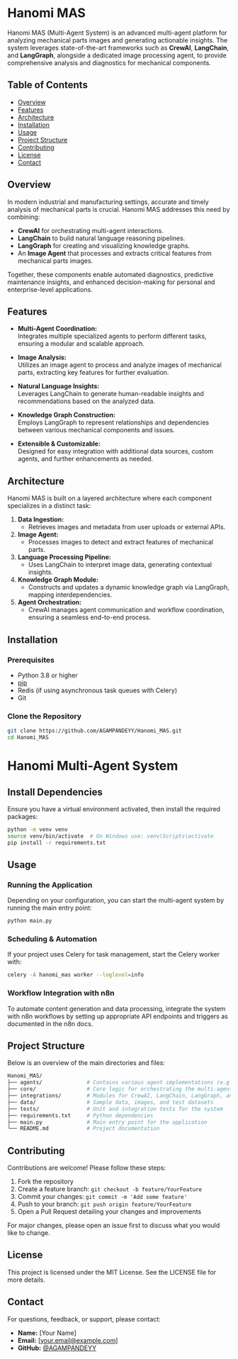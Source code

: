# Hanomi MAS

Hanomi MAS (Multi-Agent System) is an advanced multi-agent platform for analyzing mechanical parts images and generating actionable insights. The system leverages state-of-the-art frameworks such as **CrewAI**, **LangChain**, and **LangGraph**, alongside a dedicated image processing agent, to provide comprehensive analysis and diagnostics for mechanical components.

## Table of Contents

- [Overview](#overview)
- [Features](#features)
- [Architecture](#architecture)
- [Installation](#installation)
- [Usage](#usage)
- [Project Structure](#project-structure)
- [Contributing](#contributing)
- [License](#license)
- [Contact](#contact)

## Overview

In modern industrial and manufacturing settings, accurate and timely analysis of mechanical parts is crucial. Hanomi MAS addresses this need by combining:

- **CrewAI** for orchestrating multi-agent interactions.
- **LangChain** to build natural language reasoning pipelines.
- **LangGraph** for creating and visualizing knowledge graphs.
- An **Image Agent** that processes and extracts critical features from mechanical parts images.

Together, these components enable automated diagnostics, predictive maintenance insights, and enhanced decision-making for personal and enterprise-level applications.

## Features

- **Multi-Agent Coordination:**  
  Integrates multiple specialized agents to perform different tasks, ensuring a modular and scalable approach.

- **Image Analysis:**  
  Utilizes an image agent to process and analyze images of mechanical parts, extracting key features for further evaluation.

- **Natural Language Insights:**  
  Leverages LangChain to generate human-readable insights and recommendations based on the analyzed data.

- **Knowledge Graph Construction:**  
  Employs LangGraph to represent relationships and dependencies between various mechanical components and issues.

- **Extensible & Customizable:**  
  Designed for easy integration with additional data sources, custom agents, and further enhancements as needed.

## Architecture

Hanomi MAS is built on a layered architecture where each component specializes in a distinct task:

1. **Data Ingestion:**  
   - Retrieves images and metadata from user uploads or external APIs.
2. **Image Agent:**  
   - Processes images to detect and extract features of mechanical parts.
3. **Language Processing Pipeline:**  
   - Uses LangChain to interpret image data, generating contextual insights.
4. **Knowledge Graph Module:**  
   - Constructs and updates a dynamic knowledge graph via LangGraph, mapping interdependencies.
5. **Agent Orchestration:**  
   - CrewAI manages agent communication and workflow coordination, ensuring a seamless end-to-end process.

## Installation

### Prerequisites

- Python 3.8 or higher
- [pip](https://pip.pypa.io/)
- Redis (if using asynchronous task queues with Celery)
- Git

### Clone the Repository

```bash
git clone https://github.com/AGAMPANDEYY/Hanomi_MAS.git
cd Hanomi_MAS
```

# Hanomi Multi-Agent System

## Install Dependencies
Ensure you have a virtual environment activated, then install the required packages:

```bash
python -m venv venv
source venv/bin/activate  # On Windows use: venv\Scripts\activate
pip install -r requirements.txt
```

## Usage

### Running the Application
Depending on your configuration, you can start the multi-agent system by running the main entry point:

```bash
python main.py
```

### Scheduling & Automation
If your project uses Celery for task management, start the Celery worker with:

```bash
celery -A hanomi_mas worker --loglevel=info
```

### Workflow Integration with n8n
To automate content generation and data processing, integrate the system with n8n workflows by setting up appropriate API endpoints and triggers as documented in the n8n docs.

## Project Structure
Below is an overview of the main directories and files:

```bash
Hanomi_MAS/
├── agents/              # Contains various agent implementations (e.g., image agent, language agents)
├── core/                # Core logic for orchestrating the multi-agent system
├── integrations/        # Modules for CrewAI, LangChain, LangGraph, and external APIs
├── data/                # Sample data, images, and test datasets
├── tests/               # Unit and integration tests for the system
├── requirements.txt     # Python dependencies
├── main.py              # Main entry point for the application
└── README.md            # Project documentation
```

## Contributing
Contributions are welcome! Please follow these steps:

1. Fork the repository
2. Create a feature branch: `git checkout -b feature/YourFeature`
3. Commit your changes: `git commit -m 'Add some feature'`
4. Push to your branch: `git push origin feature/YourFeature`
5. Open a Pull Request detailing your changes and improvements

For major changes, please open an issue first to discuss what you would like to change.

## License
This project is licensed under the MIT License. See the LICENSE file for more details.

## Contact
For questions, feedback, or support, please contact:

- **Name:** [Your Name]
- **Email:** [your.email@example.com]
- **GitHub:** [@AGAMPANDEYY](https://github.com/AGAMPANDEYY)




